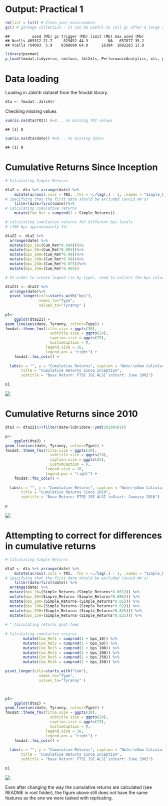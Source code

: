 Output: Practical 1
================

``` r
rm(list = ls()) # Clean your environment:
gc() # garbage collection - It can be useful to call gc after a large object has been removed, as this may prompt R to return memory to the operating system.
```

    ##          used (Mb) gc trigger (Mb) limit (Mb) max used (Mb)
    ## Ncells 405312 21.7     829452 44.3         NA   657877 35.2
    ## Vcells 764093  5.9    8388608 64.0      16384  1802283 13.8

``` r
library(pacman)
p_load(fmxdat,tidyverse, rmsfuns, tbl2xts, PerformanceAnalytics, xts, glue, lubridate)
```

# Data loading

Loading in Jalshtr dataset from the fmxdat library.

``` r
dta <- fmxdat::Jalshtr
```

Checking missing values

``` r
sum(is.na(dta$TRI)) #=0... no missing TRI values
```

    ## [1] 0

``` r
sum(is.na(dta$date)) #=0... no missing dates
```

    ## [1] 0

# Cumulative Returns Since Inception

``` r
# Calculating Simple Returns

dta2 <- dta %>% arrange(date) %>%
    mutate(across(.cols = TRI, .fns = ~./lag(.) - 1, .names = "Simple_Returns"))%>%
# Specifying that the first date should be excluded (avoid NA's)
    filter(date>first(date))%>%
# Calculating cumulative returns
    mutate(Cum_Ret = cumprod(1 + Simple_Returns))

# calculating cumulative returns for different bps levels
# (100 bps approximately 1%)

dta22 <- dta2 %>%
  arrange(date) %>%
  mutate(bps_10=(Cum_Ret*0.999))%>%
  mutate(bps_50=(Cum_Ret*0.995))%>%
  mutate(bps_100=(Cum_Ret*0.99))%>%
  mutate(bps_200=(Cum_Ret*0.98))%>%
  mutate(bps_250=(Cum_Ret*0.975))%>%
  mutate(bps_350=(Cum_Ret*0.965))

# In order to create legend (ie by type), need to collect the bps columns into a single one (pivot longer)

dta221 <- dta22 %>%
  arrange(date)%>%
  pivot_longer(cols=starts_with("bps"), 
               names_to="Type",
               values_to="Tyranny" )
  
p1<-
    ggplot(dta221) + 
geom_line(aes(date, Tyranny, colour=Type)) + 
fmxdat::theme_fmx(title.size = ggpts(30), 
                    subtitle.size = ggpts(28),
                    caption.size = ggpts(25),
                    CustomCaption = T,
                  legend.size = 10,
                  legend.pos = "right") + 
    fmxdat::fmx_cols() + 
  
  labs(x = "", y = "Cumulative Returns", caption = "Note:\nOwn Calculations",
       title = "Cumulative Returns Since Inception",
       subtitle = "Base Return: FTSE JSE ALSI \nStart: June 2002")

p1
```

![](Prac_1_files/figure-gfm/unnamed-chunk-4-1.png)<!-- -->

# Cumulative Returns since 2010

``` r
dta3 <- dta221%>%filter(date>lubridate::ymd(20100101))

p<-
    ggplot(dta3) + 
geom_line(aes(date, Tyranny, colour=Type)) + 
fmxdat::theme_fmx(title.size = ggpts(30), 
                    subtitle.size = ggpts(28),
                    caption.size = ggpts(25),
                    CustomCaption = T,
                  legend.size = 10,
                  legend.pos = "right") + 
    fmxdat::fmx_cols() + 
  
  labs(x = "", y = "Cumulative Returns", caption = "Note:\nOwn Calculations",
       title = "Cumulative Returns Since 2010",
       subtitle = "Base Return: FTSE JSE ALSI \nStart: January 2010")

p
```

![](Prac_1_files/figure-gfm/unnamed-chunk-5-1.png)<!-- -->

# Attempting to correct for differences in cumulative returns

``` r
# Calculating Simple Returns

dta2 <- dta %>% arrange(date) %>%
    mutate(across(.cols = TRI, .fns = ~./lag(.) - 1, .names = "Simple_Returns")) %>%
# Specifying that the first date should be excluded (avoid NA's)
    filter(date>first(date)) %>%
  arrange(date) %>%
  mutate(bps_10=(Simple_Returns-(Simple_Returns*0.001))) %>%
  mutate(bps_50=(Simple_Returns-(Simple_Returns*0.005))) %>%
  mutate(bps_100=(Simple_Returns-(Simple_Returns*0.01))) %>%
  mutate(bps_200=(Simple_Returns-(Simple_Returns*0.02))) %>%
  mutate(bps_250=(Simple_Returns-(Simple_Returns*0.025))) %>%
  mutate(bps_350=(Simple_Returns-(Simple_Returns*0.035))) %>%
  
# ^ Calculating returns post-fees
  
# Calculating cumulative returns
        mutate(Cum_Ret1 = cumprod(1 + bps_10)) %>%
        mutate(Cum_Ret2 = cumprod(1 + bps_50)) %>%
        mutate(Cum_Ret3 = cumprod(1 + bps_100)) %>%
        mutate(Cum_Ret4 = cumprod(1 + bps_200)) %>%
        mutate(Cum_Ret5 = cumprod(1 + bps_250)) %>%
        mutate(Cum_Ret6 = cumprod(1 + bps_350)) %>%

pivot_longer(cols=starts_with("Cum"), 
               names_to="Type",
               values_to="Tyranny" )


  
p1<-
    ggplot(dta2) + 
geom_line(aes(date, Tyranny, colour=Type)) + 
fmxdat::theme_fmx(title.size = ggpts(30), 
                    subtitle.size = ggpts(28),
                    caption.size = ggpts(25),
                    CustomCaption = T,
                  legend.size = 10,
                  legend.pos = "right") + 
    fmxdat::fmx_cols() + 
  
  labs(x = "", y = "Cumulative Returns", caption = "Note:\nOwn Calculations",
       title = "Cumulative Returns Since Inception",
       subtitle = "Base Return: FTSE JSE ALSI \nStart: June 2002")

p1
```

![](Prac_1_files/figure-gfm/unnamed-chunk-6-1.png)<!-- -->

Even after changing the way the cumulative returns are calculated (see
README in root folder), the figure above still does not have the same
features as the one we were tasked with replicating.
